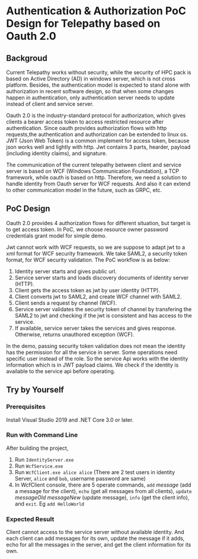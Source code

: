 # Authentication & Authorization PoC Design for Telepathy based on Oauth 2.0

## Backgroud

Current Telepathy works without security, while the security of HPC pack is based on Active Directory (AD) in windows server, which is not cross platform. Besides, the authentication model is expected to stand alone with authorization in recent software design, so that when some changes happen in authentication, only authentication server needs to update instead of client and service server.

Oauth 2.0 is the industry-standard protocol for authorization, which gives clients a bearer access token to access restricted resource after authentication. Since oauth provides authorization flows with http requests,the authentication and authorization can be extended to linux os. JWT (Json Web Token) is a common implement for access token, because json works well and lightly with http. Jwt contains 3 parts, hearder, payload (including identity claims), and signature.

The communication of the current telepathy between client and service server is based on WCF (Windows Communication Foundation), a TCP framework, while oauth is based on http. Therefore, we need a solution to handle identity from Oauth server for WCF requests. And also it can extend to other communication model in the future, such as GRPC, etc. 

## PoC Design

Oauth 2.0 provides 4 authorization flows for different situation, but target is to get access token. In PoC, we choose resource owner password credentials grant model for simple demo. 

Jwt cannot work with WCF requests, so we are suppose to adapt jwt to a xml format for WCF security framework. We take SAML2, a security token format, for WCF security validation. The PoC workflow is as below:
1. Identity server starts and gives public url.
2. Service server starts and loads discovery documents of identity server (HTTP).
3. Client gets the access token as jwt by user identity (HTTP).
4. Client converts jwt to SAML2, and create WCF channel with SAML2.
5. Client sends a request by channel (WCF).
6. Service server validates the security token of channel by transfering the SAML2 to jwt and checking if the jwt is consistent and has access to the service.
7. If available, service server takes the services and gives response. Otherwise, returns unauthored exception (WCF).

In the demo, passing security token validation does not mean the identity has the permission for all the service in server. Some operations need specific user instead of the role. So the service Api works with the identity information which is in JWT payload claims. We check if the identity is available to the service api before operating.   

## Try by Yourself

### Prerequisites

Install Visual Studio 2019 and .NET Core 3.0 or later.

### Run with Command Line

After building the project, 
1. Run `IdentityServer.exe`
2. Run `WcfService.exe` 
3. Run `WcfClient.exe alice alice` (There are 2 test users in identity Server, `alice` and `bob`, username password are same)
4. In WcfClient console, there are 5 operate commands, `add` *message* (add a message for the client), `echo` (get all messages from all clients), `update` *messageOld messageNew* (update message), `info` (get the client info), and `exit`. Eg `add HelloWorld`

### Expected Result

Client cannot access to the service server without available identity. And each client can add messages for its own, update the message if it adds, echo for all the messages in the server, and get the client information for its own.
